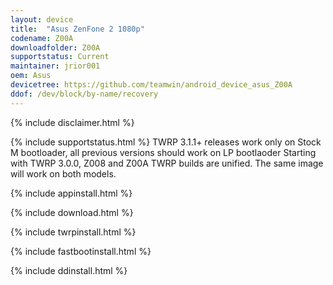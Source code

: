 ```yaml
---
layout: device
title:  "Asus ZenFone 2 1080p"
codename: Z00A
downloadfolder: Z00A
supportstatus: Current
maintainer: jrior001
oem: Asus
devicetree: https://github.com/teamwin/android_device_asus_Z00A
ddof: /dev/block/by-name/recovery
---
```


{% include disclaimer.html %}

{% include supportstatus.html %}
TWRP 3.1.1+ releases work only on Stock M bootloader, all previous versions should work on LP bootlaoder
Starting with TWRP 3.0.0, Z008 and Z00A TWRP builds are unified. The same image will work on both models.

{% include appinstall.html %}

{% include download.html %}

{% include twrpinstall.html %}

{% include fastbootinstall.html %}

{% include ddinstall.html %}
